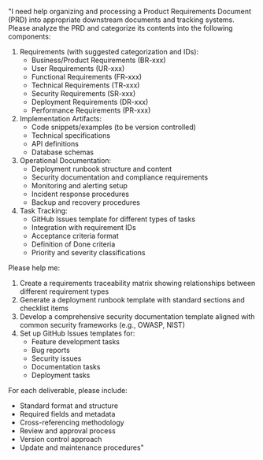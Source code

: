 "I need help organizing and processing a Product Requirements Document (PRD) into appropriate downstream documents and tracking systems. Please analyze the PRD and categorize its contents into the following components:

1. Requirements (with suggested categorization and IDs):
    - Business/Product Requirements (BR-xxx)
    - User Requirements (UR-xxx)
    - Functional Requirements (FR-xxx)
    - Technical Requirements (TR-xxx)
    - Security Requirements (SR-xxx)
    - Deployment Requirements (DR-xxx)
    - Performance Requirements (PR-xxx)
2. Implementation Artifacts:
    - Code snippets/examples (to be version controlled)
    - Technical specifications
    - API definitions
    - Database schemas
3. Operational Documentation:
    - Deployment runbook structure and content
    - Security documentation and compliance requirements
    - Monitoring and alerting setup
    - Incident response procedures
    - Backup and recovery procedures
4. Task Tracking:
    - GitHub Issues template for different types of tasks
    - Integration with requirement IDs
    - Acceptance criteria format
    - Definition of Done criteria
    - Priority and severity classifications

Please help me:

1. Create a requirements traceability matrix showing relationships between different requirement types
2. Generate a deployment runbook template with standard sections and checklist items
3. Develop a comprehensive security documentation template aligned with common security frameworks (e.g., OWASP, NIST)
4. Set up GitHub Issues templates for:
    - Feature development tasks
    - Bug reports
    - Security issues
    - Documentation tasks
    - Deployment tasks

For each deliverable, please include:

- Standard format and structure
- Required fields and metadata
- Cross-referencing methodology
- Review and approval process
- Version control approach
- Update and maintenance procedures"
